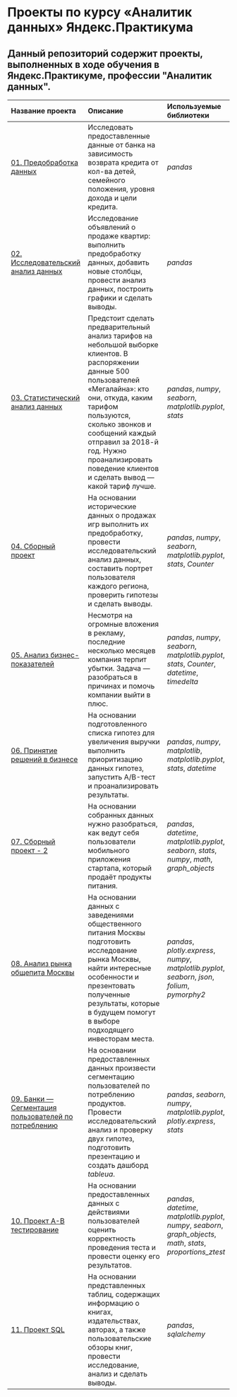 # Проекты по курсу «Аналитик данных» Яндекс.Практикума
## Данный репозиторий содержит проекты, выполненных в ходе обучения в Яндекс.Практикуме, профессии "Аналитик данных".

| Название проекта | Описание | Используемые библиотеки | 
| :---------------------- | :---------------------- | :---------------------- |
|[01. Предобработка данных](https://github.com/SobolIg/yandex-praktikum-projects/blob/3d3cc111e3789d66a646f7bf44196d061e36794c/01.%20%D0%9F%D1%80%D0%B5%D0%B4%D0%BE%D0%B1%D1%80%D0%B0%D0%B1%D0%BE%D1%82%D0%BA%D0%B0%20%D0%B4%D0%B0%D0%BD%D0%BD%D1%8B%D1%85/%D0%9F%D1%80%D0%BE%D0%B5%D0%BA%D1%82_1%20%D0%9F%D1%80%D0%B5%D0%B4%D0%BE%D0%B1%D1%80%D0%B0%D0%B1%D0%BE%D1%82%D0%BA%D0%B0%20%D0%B4%D0%B0%D0%BD%D0%BD%D1%8B%D1%85.ipynb)| Исследовать предоставленные данные от банка на зависимость возврата кредита от кол-ва детей, семейного положения, уровня дохода и цели кредита.  |*pandas*|
| [02. Исследовательский анализ данных](https://github.com/SobolIg/yandex-praktikum-projects/blob/4d62e1ccdea43283623f23a395a743ec5cba5de6/02.%20%D0%98%D1%81%D1%81%D0%BB%D0%B5%D0%B4%D0%BE%D0%B2%D0%B0%D1%82%D0%B5%D0%BB%D1%8C%D1%81%D0%BA%D0%B8%D0%B9%20%D0%B0%D0%BD%D0%B0%D0%BB%D0%B8%D0%B7%20%D0%B4%D0%B0%D0%BD%D0%BD%D1%8B%D1%85/%D0%9F%D1%80%D0%BE%D0%B5%D0%BA%D1%82_2%20%D0%98%D1%81%D1%81%D0%BB%D0%B5%D0%B4%D0%BE%D0%B2%D0%B0%D1%82%D0%B5%D0%BB%D1%8C%D1%81%D0%BA%D0%B8%D0%B9%20%D0%B0%D0%BD%D0%B0%D0%BB%D0%B8%D0%B7%20%D0%B4%D0%B0%D0%BD%D0%BD%D1%8B%D1%85.ipynb) | Исследование объявлений о продаже квартир: выполнить предобработку данных, добавить новые столбцы, провести анализ данных, построить графики и сделать выводы.| *pandas* |
| [03. Статистический анализ данных](https://github.com/SobolIg/yandex-praktikum-projects/blob/19a6f8eff310012cfa4fc18c00c848aacd8c9ea3/03.%20%D0%A1%D1%82%D0%B0%D1%82%D0%B8%D1%81%D1%82%D0%B8%D1%87%D0%B5%D1%81%D0%BA%D0%B8%D0%B9%20%D0%B0%D0%BD%D0%B0%D0%BB%D0%B8%D0%B7%20%D0%B4%D0%B0%D0%BD%D0%BD%D1%8B%D1%85/%D0%9F%D1%80%D0%BE%D0%B5%D0%BA%D1%82_3%20%D0%A1%D1%82%D0%B0%D1%82%D0%B8%D1%81%D1%82%D0%B8%D1%87%D0%B5%D1%81%D0%BA%D0%B8%D0%B9%20%D0%B0%D0%BD%D0%B0%D0%BB%D0%B8%D0%B7%20%D0%B4%D0%B0%D0%BD%D0%BD%D1%8B%D1%85.ipynb) | Предстоит сделать предварительный анализ тарифов на небольшой выборке клиентов. В распоряжении данные 500 пользователей «Мегалайна»: кто они, откуда, каким тарифом пользуются, сколько звонков и сообщений каждый отправил за 2018-й год. Нужно проанализировать поведение клиентов и сделать вывод — какой тариф лучше.| *pandas*, *numpy*, *seaborn*, *matplotlib.pyplot*, *stats*|
| [04. Сборный проект](https://github.com/SobolIg/yandex-praktikum-projects/blob/43ab4ad4c084e908130758200351727e811b72a5/04.%20%D0%A1%D0%B1%D0%BE%D1%80%D0%BD%D1%8B%D0%B9%20%D0%BF%D1%80%D0%BE%D0%B5%D0%BA%D1%82/%D0%9F%D1%80%D0%BE%D0%B5%D0%BA%D1%82_4%20%D0%A1%D0%B1%D0%BE%D1%80%D0%BD%D1%8B%D0%B9%20%D0%BF%D1%80%D0%BE%D0%B5%D0%BA%D1%82.ipynb) | На основании исторические данных о продажах игр выполнить их предобработку, провести исследовательский анализ данных, составить портрет пользователя каждого региона, проверить гипотезы и сделать выводы.| *pandas*, *numpy*, *seaborn*, *matplotlib.pyplot*, *stats*, *Counter*|
| [05. Анализ бизнес-показателей](https://github.com/SobolIg/yandex-praktikum-projects/blob/8dbe4633cbac2894f05c5cde4e3b6956d5b85808/05.%20%D0%90%D0%BD%D0%B0%D0%BB%D0%B8%D0%B7%20%D0%B1%D0%B8%D0%B7%D0%BD%D0%B5%D1%81-%D0%BF%D0%BE%D0%BA%D0%B0%D0%B7%D0%B0%D1%82%D0%B5%D0%BB%D0%B5%D0%B9/%D0%9F%D1%80%D0%BE%D0%B5%D0%BA%D1%82_5%20%D0%90%D0%BD%D0%B0%D0%BB%D0%B8%D0%B7%20%D0%B1%D0%B8%D0%B7%D0%BD%D0%B5%D1%81-%D0%BF%D0%BE%D0%BA%D0%B0%D0%B7%D0%B0%D1%82%D0%B5%D0%BB%D0%B5%D0%B9.ipynb) | Несмотря на огромные вложения в рекламу, последние несколько месяцев компания терпит убытки. Задача — разобраться в причинах и помочь компании выйти в плюс.| *pandas*, *numpy*, *seaborn*, *matplotlib.pyplot*, *stats*, *Counter*, *datetime*, *timedelta*|
| [06. Принятие решений в бизнесе](https://github.com/SobolIg/yandex-praktikum-projects/blob/5777b76ca54224f1a5b9f6577d0ed6992792d08a/06.%20%D0%9F%D1%80%D0%B8%D0%BD%D1%8F%D1%82%D0%B8%D0%B5%20%D1%80%D0%B5%D1%88%D0%B5%D0%BD%D0%B8%D0%B9%20%D0%B2%20%D0%B1%D0%B8%D0%B7%D0%BD%D0%B5%D1%81%D0%B5/%D0%9F%D1%80%D0%BE%D0%B5%D0%BA%D1%82_6%20%D0%9F%D1%80%D0%B8%D0%BD%D1%8F%D1%82%D0%B8%D0%B5%20%D1%80%D0%B5%D1%88%D0%B5%D0%BD%D0%B8%D0%B9%20%D0%B2%20%D0%B1%D0%B8%D0%B7%D0%BD%D0%B5%D1%81%D0%B5.ipynb) | На основании подготовленного списка гипотез для увеличения выручки выполнить приоритизацию данных гипотез, запустить A/B-тест и проанализировать результаты.| *pandas*, *numpy*, *matplotlib*, *matplotlib.pyplot*, *stats*, *datetime*|
| [07. Сборный проект - 2](https://github.com/SobolIg/yandex-praktikum-projects/blob/94226bdbf39e5fdbd874a9a1cd05eb8028ba70d7/07.%20%D0%A1%D0%B1%D0%BE%D1%80%D0%BD%D1%8B%D0%B9%20%D0%BF%D1%80%D0%BE%D0%B5%D0%BA%D1%82%20-%202/%D0%9F%D1%80%D0%BE%D0%B5%D0%BA%D1%82_7%20%D0%A1%D0%B1%D0%BE%D1%80%D0%BD%D1%8B%D0%B9%20%D0%BF%D1%80%D0%BE%D0%B5%D0%BA%D1%82%20-%202.ipynb)| На основании собранных данных нужно разобраться, как ведут себя пользователи мобильного приложения стартапа, который продаёт продукты питания. | *pandas*, *datetime*, *matplotlib.pyplot*, *seaborn*, *stats*, *numpy*, *math*, *graph_objects*|
| [08. Анализ рынка общепита Москвы](https://github.com/SobolIg/yandex-praktikum-projects/blob/cd01a53d2675662404194e658b6b53828cb611f3/08.%20%D0%90%D0%BD%D0%B0%D0%BB%D0%B8%D0%B7%20%D1%80%D1%8B%D0%BD%D0%BA%D0%B0%20%D0%BE%D0%B1%D1%89%D0%B5%D0%BF%D0%B8%D1%82%D0%B0%20%D0%9C%D0%BE%D1%81%D0%BA%D0%B2%D1%8B/%D0%9F%D1%80%D0%BE%D0%B5%D0%BA%D1%82_8%20%D0%90%D0%BD%D0%B0%D0%BB%D0%B8%D0%B7%20%D1%80%D1%8B%D0%BD%D0%BA%D0%B0%20%D0%BE%D0%B1%D1%89%D0%B5%D0%BF%D0%B8%D1%82%D0%B0%20%D0%9C%D0%BE%D1%81%D0%BA%D0%B2%D1%8B.ipynb)| На основании данных с заведениями общественного питания Москвы подготовить исследование рынка Москвы, найти интересные особенности и презентовать полученные результаты, которые в будущем помогут в выборе подходящего инвесторам места. | *pandas*, *plotly.express*, *numpy*, *matplotlib.pyplot*, *seaborn*, *json*, *folium*, *pymorphy2*|
| [09. Банки — Сегментация пользователей по потреблению](https://github.com/SobolIg/yandex-praktikum-projects/blob/064e6841e7fbb9b45626b7f74d55c69af39fa96d/09.%20%D0%91%D0%B0%D0%BD%D0%BA%D0%B8%20%E2%80%94%20%D0%A1%D0%B5%D0%B3%D0%BC%D0%B5%D0%BD%D1%82%D0%B0%D1%86%D0%B8%D1%8F%20%D0%BF%D0%BE%D0%BB%D1%8C%D0%B7%D0%BE%D0%B2%D0%B0%D1%82%D0%B5%D0%BB%D0%B5%D0%B9%20%D0%BF%D0%BE%20%D0%BF%D0%BE%D1%82%D1%80%D0%B5%D0%B1%D0%BB%D0%B5%D0%BD%D0%B8%D1%8E/%D0%9F%D1%80%D0%BE%D0%B5%D0%BA%D1%82_9%20%D0%91%D0%B0%D0%BD%D0%BA%D0%B8%20%E2%80%94%20%D0%A1%D0%B5%D0%B3%D0%BC%D0%B5%D0%BD%D1%82%D0%B0%D1%86%D0%B8%D1%8F%20%D0%BF%D0%BE%D0%BB%D1%8C%D0%B7%D0%BE%D0%B2%D0%B0%D1%82%D0%B5%D0%BB%D0%B5%D0%B9%20%D0%BF%D0%BE%20%D0%BF%D0%BE%D1%82%D1%80%D0%B5%D0%B1%D0%BB%D0%B5%D0%BD%D0%B8%D1%8E.ipynb)| На основании предоставленных данных произвести сегментацию пользователей по потреблению продуктов. Провести исследовательский анализ и проверку двух гипотез, подготовить презентацию и создать дашборд *tableua*. | *pandas*, *seaborn*, *numpy*, *matplotlib.pyplot*, *plotly.express*, *stats*|
| [10. Проект А-B тестирование](https://github.com/SobolIg/yandex-praktikum-projects/blob/142bc1bf278495212a3221758407aca540624123/10.%20%D0%9F%D1%80%D0%BE%D0%B5%D0%BA%D1%82%20%D0%90-B%20%D1%82%D0%B5%D1%81%D1%82%D0%B8%D1%80%D0%BE%D0%B2%D0%B0%D0%BD%D0%B8%D0%B5/%D0%9F%D1%80%D0%BE%D0%B5%D0%BA%D1%82_10%20%D0%90-B%20%D1%82%D0%B5%D1%81%D1%82%D0%B8%D1%80%D0%BE%D0%B2%D0%B0%D0%BD%D0%B8%D0%B5.ipynb)| На основании предоставленных данных с действиями пользователей оценить корректность проведения теста и провести оценку его результатов.| *pandas*, *datetime*, *matplotlib.pyplot*, *numpy*, *seaborn*, *graph_objects*, *math*, *stats*, *proportions_ztest*|
| [11. Проект SQL](https://github.com/SobolIg/yandex-praktikum-projects/blob/3576055858e833e98d92bea5ff1b6d8cd678a35c/11.%20%D0%9F%D1%80%D0%BE%D0%B5%D0%BA%D1%82%20%D0%BF%D0%BE%20SQL/%D0%9F%D1%80%D0%BE%D0%B5%D0%BA%D1%82_11%20SQL.ipynb)| На основании представленных таблиц, содержащих информацию о книгах, издательствах, авторах, а также пользовательские обзоры книг, провести исследование, анализ и сделать выводы. | *pandas*, *sqlalchemy*|
